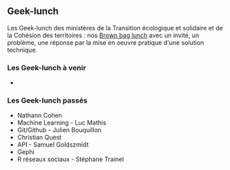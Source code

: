 ## Geek-lunch

Les Geek-lunch des ministères de la Transition écologique et solidaire et de la Cohésion des territoires : nos [Brown bag lunch](https://en.wikipedia.org/wiki/Packed_lunch) avec un invité, un problème, une réponse par la mise en oeuvre pratique d'une solution technique.

### Les Geek-lunch à venir

-

### Les Geek-lunch passés

- Nathann Cohen
- Machine Learning - Luc Mathis
- Git/Github - Julien Bouquillon
- Christian Quest
- API - Samuel Goldszmidt
- Gephi
- R réseaux sociaux - Stéphane Trainel
